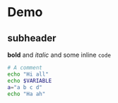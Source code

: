 # Demo

## subheader

**bold** and *italic* and some inline `code`

```bash
# A comment
echo "Hi all"
echo $VARIABLE
a="a b c d"
echo "Ha ah"
```
